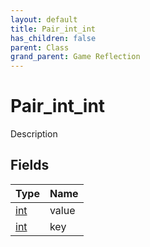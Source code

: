 ```yaml
---
layout: default
title: Pair_int_int
has_children: false
parent: Class
grand_parent: Game Reflection
---
```

# Pair_int_int
Description 

## Fields

| Type | Name |
|:----------|:--------------|
| [int](/riftbreaker-wiki/docs/game-reflection/enums/int/) | value |
| [int](/riftbreaker-wiki/docs/game-reflection/enums/int/) | key |

